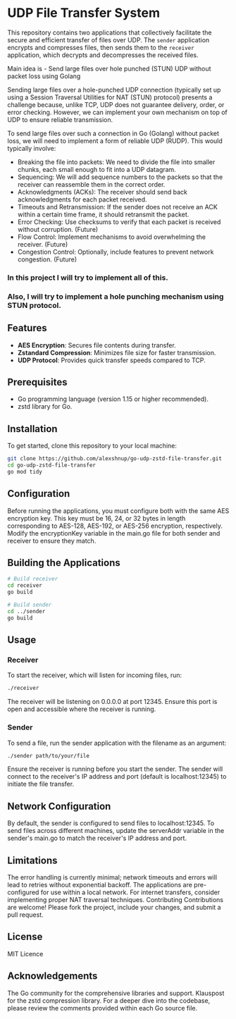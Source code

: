 # UDP File Transfer System 

This repository contains two applications that collectively facilitate the secure and efficient transfer of files over UDP. The `sender` application encrypts and compresses files, then sends them to the `receiver` application, which decrypts and decompresses the received files.

Main idea is - Send large files over hole punched (STUN) UDP without packet loss using Golang

Sending large files over a hole-punched UDP connection (typically set up using a Session Traversal Utilities for NAT (STUN) protocol) presents a challenge because, unlike TCP, UDP does not guarantee delivery, order, or error checking. However, we can implement your own mechanism on top of UDP to ensure reliable transmission.

To send large files over such a connection in Go (Golang) without packet loss, we will need to implement a form of reliable UDP (RUDP). This would typically involve:
- Breaking the file into packets: We need to divide the file into smaller chunks, each small enough to fit into a UDP datagram.
- Sequencing: We will add sequence numbers to the packets so that the receiver can reassemble them in the correct order.
- Acknowledgments (ACKs): The receiver should send back acknowledgments for each packet received.
- Timeouts and Retransmission: If the sender does not receive an ACK within a certain time frame, it should retransmit the packet.
- Error Checking: Use checksums to verify that each packet is received without corruption. (Future)
- Flow Control: Implement mechanisms to avoid overwhelming the receiver. (Future)
- Congestion Control: Optionally, include features to prevent network congestion.  (Future)

### In this project I will try to implement all of this. 
### Also, I will try to implement a hole punching mechanism using STUN protocol.

## Features

- **AES Encryption**: Secures file contents during transfer.
- **Zstandard Compression**: Minimizes file size for faster transmission.
- **UDP Protocol**: Provides quick transfer speeds compared to TCP.

## Prerequisites

- Go programming language (version 1.15 or higher recommended).
- zstd library for Go.

## Installation

To get started, clone this repository to your local machine:

```bash
git clone https://github.com/alexshnup/go-udp-zstd-file-transfer.git
cd go-udp-zstd-file-transfer
go mod tidy
```

## Configuration

Before running the applications, you must configure both with the same AES encryption key. This key must be 16, 24, or 32 bytes in length corresponding to AES-128, AES-192, or AES-256 encryption, respectively. Modify the encryptionKey variable in the main.go file for both sender and receiver to ensure they match.

## Building the Applications
```bash
# Build receiver
cd receiver
go build

# Build sender
cd ../sender
go build
```

## Usage

### Receiver
To start the receiver, which will listen for incoming files, run:
```bash
./receiver
```
The receiver will be listening on 0.0.0.0 at port 12345. Ensure this port is open and accessible where the receiver is running.

### Sender
To send a file, run the sender application with the filename as an argument:
```bash
./sender path/to/your/file
```
Ensure the receiver is running before you start the sender. The sender will connect to the receiver's IP address and port (default is localhost:12345) to initiate the file transfer.



## Network Configuration
By default, the sender is configured to send files to localhost:12345. To send files across different machines, update the serverAddr variable in the sender's main.go to match the receiver's IP address and port.

## Limitations
The error handling is currently minimal; network timeouts and errors will lead to retries without exponential backoff.
The applications are pre-configured for use within a local network. For internet transfers, consider implementing proper NAT traversal techniques.
Contributing
Contributions are welcome! Please fork the project, include your changes, and submit a pull request.

## License
MIT Licence

## Acknowledgements
The Go community for the comprehensive libraries and support.
Klauspost for the zstd compression library.
For a deeper dive into the codebase, please review the comments provided within each Go source file.

